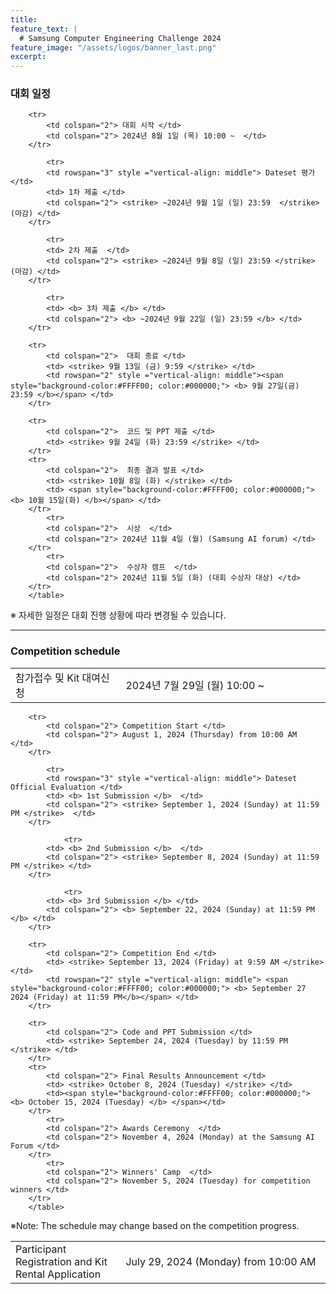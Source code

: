 ```yaml
---
title:
feature_text: |
  # Samsung Computer Engineering Challenge 2024
feature_image: "/assets/logos/banner_last.png"
excerpt:
---
```

### 대회 일정
<!--
|참가접수 및 Kit 대여신청     |2024년 7월 29일 (월) 10:00 ~|
|대회 시작         |2024년 8월 1일 (목) 10:00 ~|
|대회 종료         |2024년 9월 13일 (금) 9:59 |
|코드 및 PPT 제출  |2024년 9월 24일 (화) 23:59 |
|최종 결과 발표    |2024년 10월 8일 (화)|
|시상              |2024년 11월 4일 (월) (Samsung AI forum)|
|수상자 캠프       |2024년 11월 5일 (화) (대회 수상자 대상)|
-->

<p>
  		<table class="table table-sm" width="100%">
		<tr>
   			<td colspan="2"> 참가접수 및 Kit 대여신청 </td> 
			<td colspan="2" width="65%"> 2024년 7월 29일 (월) 10:00 ~ </td> 
   		</tr>	
			
   		<tr>
   			<td colspan="2"> 대회 시작 </td>
			<td colspan="2"> 2024년 8월 1일 (목) 10:00 ~  </td>
   		</tr>

      		<tr>
			<td rowspan="3" style ="vertical-align: middle"> Dateset 평가 </td>
   			<td> 1차 제출 </td> 
			<td colspan="2"> <strike> ~2024년 9월 1일 (일) 23:59  </strike> (마감) </td> 
   		</tr>	

       	 	<tr>
   			<td> 2차 제출  </td> 
			<td colspan="2"> <strike> ~2024년 9월 8일 (일) 23:59 </strike> (마감) </td> 
   		</tr>	

     	   	<tr>
   			<td> <b> 3차 제출 </b> </td>
			<td colspan="2"> <b> ~2024년 9월 22일 (일) 23:59 </b> </td>
   		</tr>
     
  		<tr>
			<td colspan="2">  대회 종료 </td>
			<td> <strike> 9월 13일 (금) 9:59 </strike> </td>
   			<td rowspan="2" style ="vertical-align: middle"><span style="background-color:#FFFF00; color:#000000;"> <b> 9월 27일(금) 23:59 </b></span> </td> 
 		</tr>	
   
   		<tr>
   			<td colspan="2">  코드 및 PPT 제출 </td> 
			<td> <strike> 9월 24일 (화) 23:59 </strike> </td> 
 		</tr>	
   		<tr>
   			<td colspan="2">  최종 결과 발표 </td> 
			<td> <strike> 10월 8일 (화) </strike> </td> 
   			<td> <span style="background-color:#FFFF00; color:#000000;"><b> 10월 15일(화) </b></span> </td> 
 		</tr>
      		<tr>
   			<td colspan="2">  시상  </td> 
			<td colspan="2"> 2024년 11월 4일 (월) (Samsung AI forum) </td> 
   		</tr>	
     		<tr>
   			<td colspan="2">  수상자 캠프  </td> 
			<td colspan="2"> 2024년 11월 5일 (화) (대회 수상자 대상) </td> 
   		</tr>
  		</table>
</P>
※ 자세한 일정은 대회 진행 상황에 따라 변경될 수 있습니다.
<br>

<hr />

### Competition schedule
<!--
|Participant Registration and Kit Rental Application      |July 29, 2024 (Monday) from 10:00 AM|
|Competition Start  |August 1, 2024 (Thursday) from 10:00 AM|
|Competition End |September 13, 2024 (Friday) at 9:59 AM|
|Code and PPT Submission    |September 24, 2024 (Tuesday) by 11:59 PM|
|Final Results Announcement     |October 8, 2024 (Tuesday)|
|Awards Ceremony |November 4, 2024 (Monday) at the Samsung AI Forum|
|Winners' Camp|November 5, 2024 (Tuesday) for competition winners|
-->

<p>
  		<table class="table table-sm" width="100%">
		<tr>
   			<td colspan="2"> Participant Registration and Kit Rental Application </td> 
			<td colspan="2" width="65%"> July 29, 2024 (Monday) from 10:00 AM </td> 
   		</tr>	
			
   		<tr>
   			<td colspan="2"> Competition Start </td>
			<td colspan="2"> August 1, 2024 (Thursday) from 10:00 AM  </td>
   		</tr>

      		<tr>
			<td rowspan="3" style ="vertical-align: middle"> Dateset Official Evaluation </td>
   			<td> <b> 1st Submission </b>  </td> 
			<td colspan="2"> <strike> September 1, 2024 (Sunday) at 11:59 PM </strike>  </td> 
   		</tr>	

        		<tr>
   			<td> <b> 2nd Submission </b>  </td> 
			<td colspan="2"> <strike> September 8, 2024 (Sunday) at 11:59 PM </strike> </td> 
   		</tr>	

	        	<tr>
   			<td> <b> 3rd Submission </b> </td>
			<td colspan="2"> <b> September 22, 2024 (Sunday) at 11:59 PM </b> </td>
   		</tr>
     
  		<tr>
			<td colspan="2"> Competition End </td>
			<td> <strike> September 13, 2024 (Friday) at 9:59 AM </strike> </td>
   			<td rowspan="2" style ="vertical-align: middle"> <span style="background-color:#FFFF00; color:#000000;"> <b> September 27 2024 (Friday) at 11:59 PM</b></span> </td> 
 		</tr>	
   
   		<tr>
   			<td colspan="2"> Code and PPT Submission </td> 
			<td> <strike> September 24, 2024 (Tuesday) by 11:59 PM </strike> </td> 
 		</tr>	
   		<tr>
   			<td colspan="2"> Final Results Announcement </td> 
			<td> <strike> October 8, 2024 (Tuesday) </strike> </td> 
   			<td><span style="background-color:#FFFF00; color:#000000;">  <b> October 15, 2024 (Tuesday) </b> </span></td> 
 		</tr>
      		<tr>
   			<td colspan="2"> Awards Ceremony  </td> 
			<td colspan="2"> November 4, 2024 (Monday) at the Samsung AI Forum </td> 
   		</tr>	
     		<tr>
   			<td colspan="2"> Winners' Camp  </td> 
			<td colspan="2"> November 5, 2024 (Tuesday) for competition winners </td> 
   		</tr>
  		</table>
</P>
※Note: The schedule may change based on the competition progress.
